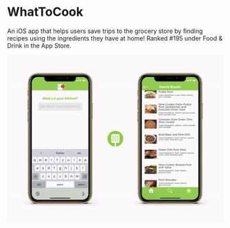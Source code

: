 # WhatToCook
An iOS app that helps users save trips to the grocery store by finding recipes using the ingredients they have at home! Ranked #195 under Food &amp; Drink in the App Store.

![](demoGif.gif)
